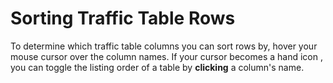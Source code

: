 # Sorting Traffic Table Rows

To determine which traffic table columns you can sort rows by, hover your mouse cursor over the column names. If your cursor becomes a hand icon <code><Icon icon="fas fa-hand-pointer" /></code>, you can toggle the listing order of a table by **clicking** a column's name.
